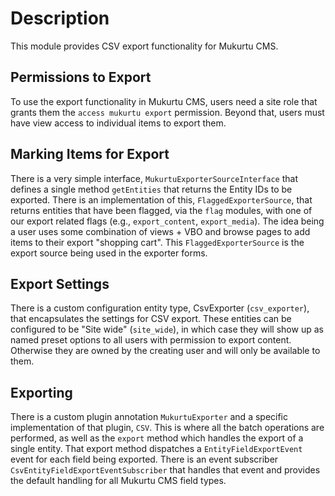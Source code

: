 # Description
This module provides CSV export functionality for Mukurtu CMS.

## Permissions to Export
To use the export functionality in Mukurtu CMS, users need a site role that grants them the `access mukurtu export` permission. Beyond that, users must have view access to individual items to export them.

## Marking Items for Export
There is a very simple interface, `MukurtuExporterSourceInterface` that defines a single method `getEntities` that returns the Entity IDs to be exported. There is an implementation of this, `FlaggedExporterSource`, that returns entities that have been flagged, via the `flag` modules, with one of our export related flags (e.g., `export_content`, `export_media`). The idea being a user uses some combination of views + VBO and browse pages to add items to their export "shopping cart". This `FlaggedExporterSource` is the export source being used in the exporter forms.

## Export Settings
There is a custom configuration entity type, CsvExporter (`csv_exporter`), that encapsulates the settings for CSV export. These entities can be configured to be "Site wide" (`site_wide`), in which case they will show up as named preset options to all users with permission to export content. Otherwise they are owned by the creating user and will only be available to them.

## Exporting
There is a custom plugin annotation `MukurtuExporter` and a specific implementation of that plugin, `CSV`. This is where all the batch operations are performed, as well as the `export` method which handles the export of a single entity. That export method dispatches a `EntityFieldExportEvent` event for each field being exported. There is an event subscriber `CsvEntityFieldExportEventSubscriber` that handles that event and provides the default handling for all Mukurtu CMS field types.
